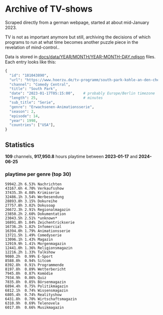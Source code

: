 # Archive of TV-shows

Scraped directly from a german webpage, started at about mid-January 2023.

TV is not as important anymore but still, archiving the decisions of which programs to run at what time
becomes another puzzle piece in the revelation of mind-control.. 

Data is stored in [docs/data/YEAR/MONTH/YEAR-MONTH-DAY.ndjson](docs/data/) files. 
Each entry looks like this:

```python
{
  "id": "181043890", 
  "url": "https://www.hoerzu.de/tv-programm/south-park-kohle-an-den-chefkoch/bid_181043890/", 
  "channel": "Comedy Central", 
  "title": "South Park", 
  "date": "2023-01-17T05:15:00",    # probably Europe/Berlin timezone 
  "length": 25,                     # minutes 
  "sub_title": "Serie", 
  "genre": "Erwachsenen-Animationsserie", 
  "season": 2, 
  "episode": 14, 
  "year": 1998, 
  "countries": ["USA"],
}
```

## Statistics

**109** channels, **917,950.8** hours playtime between **2023-01-17** and **2024-06-25**


### playtime per genre (top 30)

    59942.2h 6.53% Nachrichten
    43167.6h 4.70% Verkaufsshow
    37435.3h 4.08% Krimiserie
    32486.1h 3.54% Werbesendung
    28893.8h 3.15% Dokureihe
    27757.8h 3.02% Dokusoap
    26672.3h 2.91% Regionalmagazin
    23850.2h 2.60% Dokumentation
    23043.5h 2.51% *unknown*
    16891.8h 1.84% Zeichentrickserie
    16736.2h 1.82% Infomercial
    16394.0h 1.79% Animationsserie
    13721.5h 1.49% Comedyserie
    13096.1h 1.43% Magazin
    12919.9h 1.41% Morgenmagazin
    12441.0h 1.36% Religionsmagazin
    12216.2h 1.33% Talkshow
    9080.2h  0.99% E-Sport
    8588.0h  0.94% Sitcom
    8392.8h  0.91% Programmende
    8197.8h  0.89% Wetterbericht
    7945.0h  0.87% Komödie
    7934.9h  0.86% Quiz
    7835.8h  0.85% Börsenmagazin
    6894.4h  0.75% Politikmagazin
    6812.1h  0.74% Wissensmagazin
    6805.4h  0.74% Realityshow
    6431.8h  0.70% Wirtschaftsmagazin
    6310.9h  0.69% Telenovela
    6017.0h  0.66% Musikmagazin

